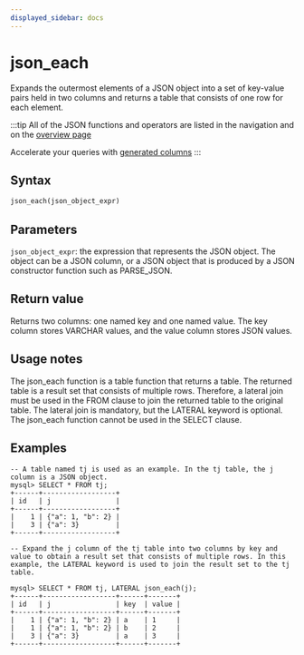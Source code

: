 ```yaml
---
displayed_sidebar: docs
---
```


# json_each

Expands the outermost elements of a JSON object into a set of key-value pairs held in two columns and returns a table that consists of one row for each element.

:::tip
All of the JSON functions and operators are listed in the navigation and on the [overview page](../overview-of-json-functions-and-operators.md)

Accelerate your queries with [generated columns](../../../sql-statements/generated_columns.md)
:::

## Syntax

```Haskell
json_each(json_object_expr)
```

## Parameters

`json_object_expr`: the expression that represents the JSON object. The object can be a JSON column, or a JSON object that is produced by a JSON constructor function such as PARSE_JSON.

## Return value

Returns two columns: one named key and one named value. The key column stores VARCHAR values, and the value column stores JSON values.

## Usage notes

The json_each function is a table function that returns a table. The returned table is a result set that consists of multiple rows. Therefore, a lateral join must be used in the FROM clause to join the returned table to the original table. The lateral join is mandatory, but the LATERAL keyword is optional. The json_each function cannot be used in the SELECT clause.

## Examples

```plaintext
-- A table named tj is used as an example. In the tj table, the j column is a JSON object.
mysql> SELECT * FROM tj;
+------+------------------+
| id   | j                |
+------+------------------+
|    1 | {"a": 1, "b": 2} |
|    3 | {"a": 3}         |
+------+------------------+

-- Expand the j column of the tj table into two columns by key and value to obtain a result set that consists of multiple rows. In this example, the LATERAL keyword is used to join the result set to the tj table.

mysql> SELECT * FROM tj, LATERAL json_each(j);
+------+------------------+------+-------+
| id   | j                | key  | value |
+------+------------------+------+-------+
|    1 | {"a": 1, "b": 2} | a    | 1     |
|    1 | {"a": 1, "b": 2} | b    | 2     |
|    3 | {"a": 3}         | a    | 3     |
+------+------------------+------+-------+
```
